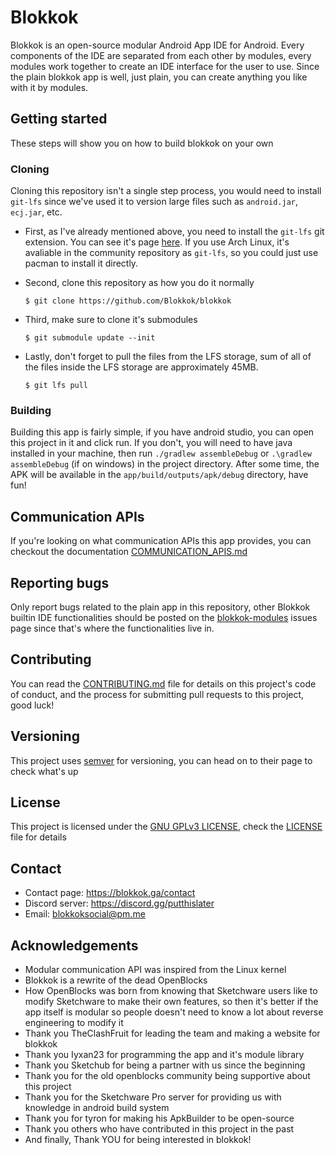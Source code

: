 # Blokkok
Blokkok is an open-source modular Android App IDE for Android. Every components of the IDE are separated from each other by modules, every modules work together to create an IDE interface for the user to use. Since the plain blokkok app is well, just plain, you can create anything you like with it by modules.

## Getting started
These steps will show you on how to build blokkok on your own

### Cloning
Cloning this repository isn't a single step process, you would need to install `git-lfs` since we've used it to version large files such as `android.jar`, `ecj.jar`, etc.
 - First, as I've already mentioned above, you need to install the `git-lfs` git extension. You can see it's page [here](https://git-lfs.github.com/). If you use Arch Linux, it's avaliable in the community repository as `git-lfs`, so you could just use pacman to install it directly.

 - Second, clone this repository as how you do it normally 
   ```console
   $ git clone https://github.com/Blokkok/blokkok
   ```
 - Third, make sure to clone it's submodules
   ```console
   $ git submodule update --init
   ```
 - Lastly, don't forget to pull the files from the LFS storage, sum of all of the files inside the LFS storage are approximately 45MB.
   ```console
   $ git lfs pull
   ```

### Building
Building this app is fairly simple, if you have android studio, you can open this project in it and click run. If you don't, you will need to have java installed in your machine, then run `./gradlew assembleDebug` or `.\gradlew assembleDebug` (if on windows) in the project directory. After some time, the APK will be available in the `app/build/outputs/apk/debug` directory, have fun!

## Communication APIs
If you're looking on what communication APIs this app provides, you can checkout the documentation [COMMUNICATION_APIS.md](https://github.com/Blokkok/blokkok/tree/main/COMMUNICATION_APIS.md)

## Reporting bugs
Only report bugs related to the plain app in this repository, other Blokkok builtin IDE functionalities should be posted on the [blokkok-modules](https://github.com/blokkok/blokkok-modules) issues page since that's where the functionalities live in.

## Contributing
You can read the [CONTRIBUTING.md](https://github.com/Blokkok/blokkok/tree/main/CONTRIBUTING.md) file for details on this project's code of conduct, and the process for submitting pull requests to this project, good luck!

## Versioning
This project uses [semver](https://semver.org/) for versioning, you can head on to their page to check what's up

## License
This project is licensed under the [GNU GPLv3 LICENSE](https://www.gnu.org/licenses/gpl-3.0.en.html), check the [LICENSE](https://github.com/Blokkok/blokkok/tree/main/LICENSE) file for details

## Contact
 - Contact page: https://blokkok.ga/contact <!-- update this -->
 - Discord server: https://discord.gg/putthislater <!-- update this -->
 - Email: blokkoksocial@pm.me

## Acknowledgements
 - Modular communication API was inspired from the Linux kernel
 - Blokkok is a rewrite of the dead OpenBlocks
 - How OpenBlocks was born from knowing that Sketchware users like to modify Sketchware to make their own features, so then it's better if the app itself is modular so people doesn't need to know a lot about reverse engineering to modify it
 - Thank you TheClashFruit for leading the team and making a website for blokkok
 - Thank you Iyxan23 for programming the app and it's module library
 - Thank you Sketchub for being a partner with us since the beginning
 - Thank you for the old openblocks community being supportive about this project
 - Thank you for the Sketchware Pro server for providing us with knowledge in android build system
 - Thank you for tyron for making his ApkBuilder to be open-source 
 - Thank you others who have contributed in this project in the past
 - And finally, Thank YOU for being interested in blokkok!
